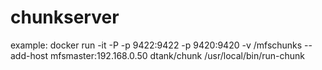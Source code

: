 # chunkserver
example: docker run -it -P -p 9422:9422 -p 9420:9420 -v /mfschunks --add-host mfsmaster:192.168.0.50 dtank/chunk /usr/local/bin/run-chunk
